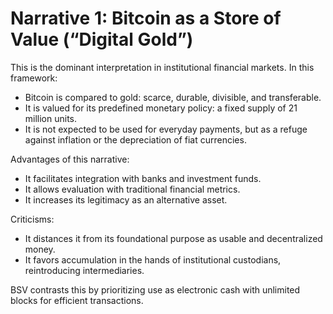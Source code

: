 # Narrative 1: Bitcoin as a Store of Value (“Digital Gold”)

This is the dominant interpretation in institutional financial markets. In this framework:

* Bitcoin is compared to gold: scarce, durable, divisible, and transferable.
* It is valued for its predefined monetary policy: a fixed supply of 21 million units.
* It is not expected to be used for everyday payments, but as a refuge against inflation or the depreciation of fiat currencies.

Advantages of this narrative:

* It facilitates integration with banks and investment funds.
* It allows evaluation with traditional financial metrics.
* It increases its legitimacy as an alternative asset.

Criticisms:

* It distances it from its foundational purpose as usable and decentralized money.
* It favors accumulation in the hands of institutional custodians, reintroducing intermediaries.

BSV contrasts this by prioritizing use as electronic cash with unlimited blocks for efficient transactions.
